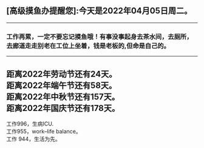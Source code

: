 ## [高级摸鱼办提醒您]:今天是2022年04月05日周二。
---
### 工作再累，一定不要忘记摸鱼哦！有事没事起身去茶水间，去厕所，去廊道走走别老在工位上坐着，钱是老板的,但命是自己的。
---
距离2022年劳动节还有24天。  
距离2022年端午节还有58天。  
距离2022年中秋节还有157天。  
距离2022年国庆节还有178天。  
---
工作996，生病ICU.  
工作955，work–life balance。  
工作 944，生活为先。